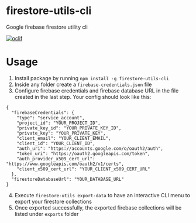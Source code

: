 firestore-utils-cli
=================

Google firebase firestore utility cli

[![oclif](https://img.shields.io/badge/cli-oclif-brightgreen.svg)](https://oclif.io)

# Usage
1) Install package by running ``npm install -g firestore-utils-cli``
2) Inside any folder create a ``firebase-credentials.json`` file
3) Configure firebase credentials and firebase database URL in the file created in the last step. Your config should look like this:
```
{
  "firebaseCredentials": {
    "type": "service_account",
    "project_id": "YOUR_PROJECT_ID",
    "private_key_id": "YOUR_PRIVATE_KEY_ID",
    "private_key": "YOUR_PRIVATE_KEY",
    "client_email": "YOUR_CLIENT_EMAIL",
    "client_id": "YOUR_CLIENT_ID",
    "auth_uri": "https://accounts.google.com/o/oauth2/auth",
    "token_uri": "https://oauth2.googleapis.com/token",
    "auth_provider_x509_cert_url": "https://www.googleapis.com/oauth2/v1/certs",
    "client_x509_cert_url": "YOUR_CLIENT_x509_CERT_URL"
  },
  "firestoreDatabaseUrl": "YOUR_DATABASE_URL"
}
```
4) Execute ``firestore-utils export-data`` to have an interactive CLI menu to export your firestore collections
5) Once exported successfully, the exported firebase collections will be listed under ``exports`` folder

